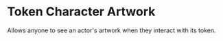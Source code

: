 # Token Character Artwork

Allows anyone to see an actor's artwork when they interact with its token.

